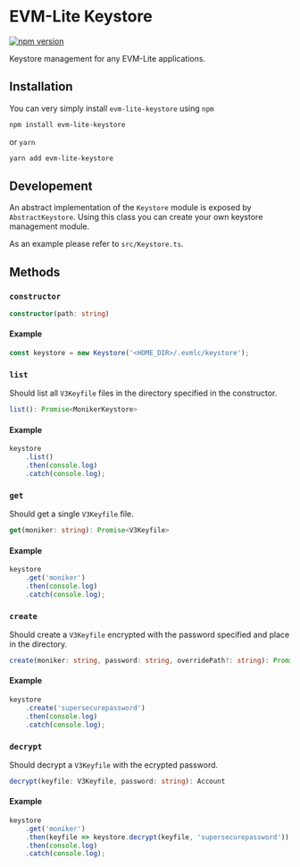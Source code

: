 # EVM-Lite Keystore

[![npm version](https://badge.fury.io/js/evm-lite-keystore.svg)](https://badge.fury.io/js/evm-lite-keystore)

Keystore management for any EVM-Lite applications.

## Installation

You can very simply install `evm-lite-keystore` using `npm`

```bash
npm install evm-lite-keystore
```

or `yarn`

```bash
yarn add evm-lite-keystore
```

## Developement

An abstract implementation of the `Keystore` module is exposed by `AbstractKeystore`. Using this class you can create your own keystore management module.

As an example please refer to `src/Keystore.ts`.

## Methods

### `constructor`

```typescript
constructor(path: string)
```

#### Example

```typescript
const keystore = new Keystore('<HOME_DIR>/.evmlc/keystore');
```

### `list`

Should list all `V3Keyfile` files in the directory specified in the constructor.

```typescript
list(): Promise<MonikerKeystore>
```

#### Example

```typescript
keystore
	.list()
	.then(console.log)
	.catch(console.log);
```

### `get`

Should get a single `V3Keyfile` file.

```typescript
get(moniker: string): Promise<V3Keyfile>
```

#### Example

```typescript
keystore
	.get('moniker')
	.then(console.log)
	.catch(console.log);
```

### `create`

Should create a `V3Keyfile` encrypted with the password specified and place in the directory.

```typescript
create(moniker: string, password: string, overridePath?: string): Promise<V3Keyfile>
```

#### Example

```typescript
keystore
	.create('supersecurepassword')
	.then(console.log)
	.catch(console.log);
```

### `decrypt`

Should decrypt a `V3Keyfile` with the ecrypted password.

```typescript
decrypt(keyfile: V3Keyfile, password: string): Account
```

#### Example

```typescript
keystore
	.get('moniker')
	.then(keyfile => keystore.decrypt(keyfile, 'supersecurepassword'))
	.then(console.log)
	.catch(console.log);
```

<!--
- `create()` - create a single `V3Keyfile` file
- `update()` - update the password on a single `V3Keyfile` file
- `import()` - import a single `V3Keyfile` file
- `export()` - export a single `V3Keyfile` file -->
